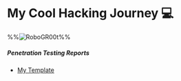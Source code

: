 # My Cool Hacking Journey 💻

<script src="https://tryhackme.com/badge/1525203"></script> 
%%![RoboGR00t](https://www.hackthebox.eu/badge/image/195814)%%
##### Penetration Testing Reports
- [My Template](ptr.md)
